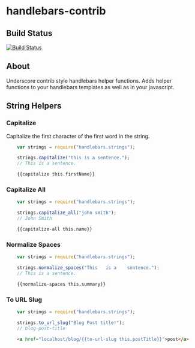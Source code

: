 # handlebars-contrib


## Build Status

[![Build Status](https://travis-ci.org/zsyed91/handlebars-contrib.svg)](https://travis-ci.org/zsyed91/handlebars-contrib)

## About

Underscore contrib style handlebars helper functions. Adds helper functions to your handlebars templates as well as in your javascript.



## String Helpers

### Capitalize

Capitalize the first character of the first word in the string.

```js
    var strings = require("handlebars.strings");

    strings.capitalize("this is a sentence.");
    // This is a sentence.
```

```html
    {{capitalize this.firstName}}
```

### Capitalize All
```js
    var strings = require("handlebars.strings");

    strings.capitalize_all("john smith");
    // John Smith
```

```html
    {{capitalize-all this.name}}
```

### Normalize Spaces

```js
    var strings = require("handlebars.strings");

    strings.normalize_spaces("This   is a    sentence.");
    // This is a sentence.
```

```html
    {{normalize-spaces this.summary}}
```

### To URL Slug

```js
    var strings = require("handlebars.strings");

    strings.to_url_slug("Blog Post title!");
    // blog-post-title
```

```html
    <a href="localhost/blog/{{to-url-slug this.postTitle}}">post</a>
```